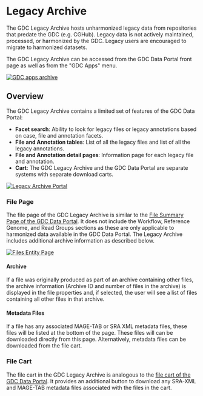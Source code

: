 # Legacy Archive

The GDC Legacy Archive hosts unharmonized legacy data from repositories that predate the GDC (e.g. CGHub). Legacy data is not actively maintained, processed, or harmonized by the GDC. Legacy users are encouraged to migrate to harmonized datasets.

The GDC Legacy Archive can be accessed from the GDC Data Portal front page as well as from the "GDC Apps" menu.

[![GDC apps archive](images/gdc-data-portal-gdc-apps-archive.png)](images/gdc-data-portal-gdc-apps-archive.png "Click to see the full image.")


## Overview

The GDC Legacy Archive contains a limited set of features of the GDC Data Portal:

* __Facet search__: Ability to look for legacy files or legacy annotations based on case, file and annotation facets.
* __File and Annotation tables__: List of all the legacy files and list of all the legacy annotations.
* __File and Annotation detail pages__: Information page for each legacy file and annotation.
* __Cart__:  The GDC Legacy Archive and the GDC Data Portal are separate systems with separate download carts.

[![Legacy Archive Portal](images/gdc-legacy-portal-home.png)](images/gdc-legacy-portal-home.png "Click to see the full image.")

### File Page

The file page of the GDC Legacy Archive is similar to the [File Summary Page of the GDC Data Portal](Repository.md#file-summary-page). It does not include the Workflow, Reference Genome, and Read Groups sections as these are only applicable to harmonized data available in the GDC Data Portal. The Legacy Archive includes additional archive information as described below.

[![Files Entity Page](images/gdc-data-portal-files-entity-page-Archive-MagTab.png)](images/gdc-data-portal-files-entity-page-Archive-MagTab.png "Click to see the full image.")

#### Archive

If a file was originally produced as part of an archive containing other files, the archive information (Archive ID and number of files in the archive) is displayed in the file properties and, if selected, the user will see a list of files containing all other files in that archive.

#### Metadata Files

If a file has any associated MAGE-TAB or SRA XML metadata files, these files will be listed at the bottom of the page. These files will can be downloaded directly from this page. Alternatively, metadata files can be downloaded from the file cart.

### File Cart

The file cart in the GDC Legacy Archive is analogous to the [file cart of the GDC Data Portal](Cart.md). It provides an additional button to download any SRA-XML and MAGE-TAB metadata files associated with the files in the cart.
